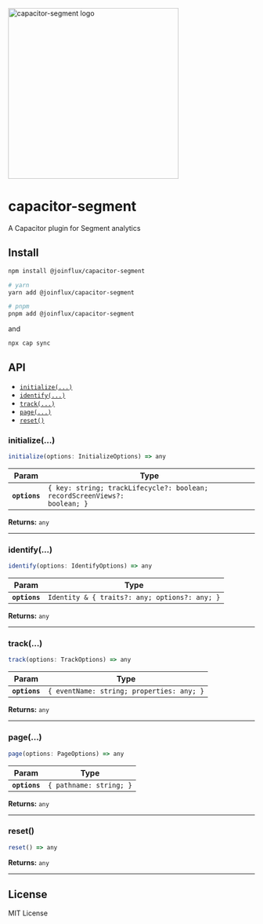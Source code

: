 
<img width="348" alt="capacitor-segment logo" src="https://user-images.githubusercontent.com/12596485/147050756-e69b1c19-7adb-4b12-a029-65f7faae3dcb.png">

# capacitor-segment

A Capacitor plugin for Segment analytics

## Install

```sh
npm install @joinflux/capacitor-segment

# yarn 
yarn add @joinflux/capacitor-segment

# pnpm 
pnpm add @joinflux/capacitor-segment
```

and 

```sh
npx cap sync
```

## API

<docgen-index>

* [`initialize(...)`](#initialize)
* [`identify(...)`](#identify)
* [`track(...)`](#track)
* [`page(...)`](#page)
* [`reset()`](#reset)

</docgen-index>

<docgen-api>
<!--Update the source file JSDoc comments and rerun docgen to update the docs below-->

### initialize(...)

```typescript
initialize(options: InitializeOptions) => any
```

| Param         | Type                                                                                 |
| ------------- | ------------------------------------------------------------------------------------ |
| **`options`** | <code>{ key: string; trackLifecycle?: boolean; recordScreenViews?: boolean; }</code> |

**Returns:** <code>any</code>

--------------------


### identify(...)

```typescript
identify(options: IdentifyOptions) => any
```

| Param         | Type                                                     |
| ------------- | -------------------------------------------------------- |
| **`options`** | <code>Identity & { traits?: any; options?: any; }</code> |

**Returns:** <code>any</code>

--------------------


### track(...)

```typescript
track(options: TrackOptions) => any
```

| Param         | Type                                                 |
| ------------- | ---------------------------------------------------- |
| **`options`** | <code>{ eventName: string; properties: any; }</code> |

**Returns:** <code>any</code>

--------------------


### page(...)

```typescript
page(options: PageOptions) => any
```

| Param         | Type                               |
| ------------- | ---------------------------------- |
| **`options`** | <code>{ pathname: string; }</code> |

**Returns:** <code>any</code>

--------------------


### reset()

```typescript
reset() => any
```

**Returns:** <code>any</code>

--------------------

</docgen-api>

## License
MIT License

